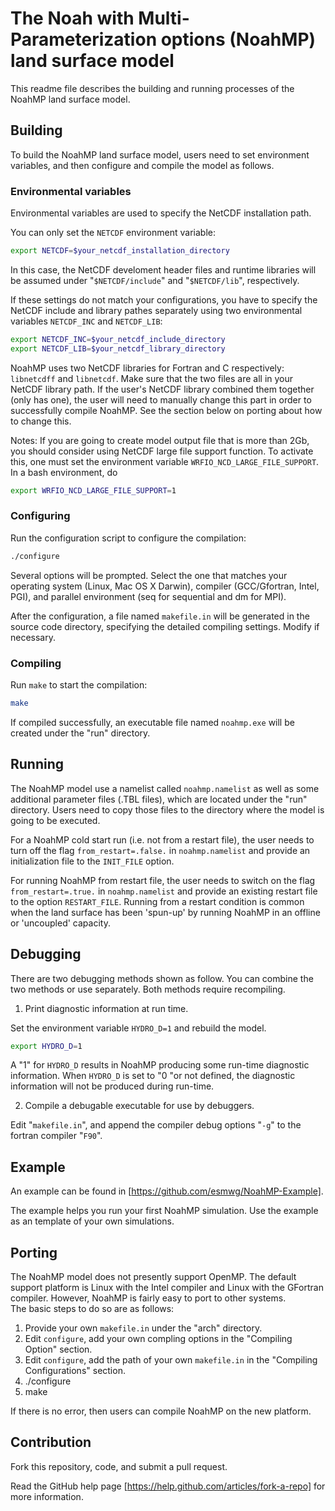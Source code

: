 # The Noah with Multi-Parameterization options (NoahMP) land surface model

This readme file describes the building and running processes of the NoahMP land surface model.

## Building
To build the NoahMP land surface model, users need to set environment variables, and then configure and compile the model as follows.

### Environmental variables

Environmental variables are used to specify the NetCDF installation path.

You can only set the `NETCDF` environment variable:
```bash
export NETCDF=$your_netcdf_installation_directory
```
In this case, the NetCDF develoment header files and runtime libraries will be assumed under "`$NETCDF/include`" and "`$NETCDF/lib`", respectively.

If these settings do not match your configurations, you have to specify  the NetCDF include and library pathes separately using two environmental variables `NETCDF_INC` and `NETCDF_LIB`:
```bash
export NETCDF_INC=$your_netcdf_include_directory
export NETCDF_LIB=$your_netcdf_library_directory
```

NoahMP uses two NetCDF libraries for Fortran and C respectively: 
`libnetcdff` and `libnetcdf`. Make sure that the two files are all in your NetCDF library path. If the user's NetCDF library combined them together (only has one), the user will need to manually change this part in order to successfully compile NoahMP. 
See the section below on porting about how to change this.

Notes: If you are going to create model output file that is more than 2Gb,
      you should consider using NetCDF large file support function. To activate
      this, one must set the environment variable `WRFIO_NCD_LARGE_FILE_SUPPORT`.
      In a bash environment, do
      
```bash
export WRFIO_NCD_LARGE_FILE_SUPPORT=1
```

### Configuring

Run the configuration script to configure the compilation:
```bash
./configure
```
Several options will be prompted. Select the one that matches your operating system (Linux, Mac OS X Darwin), compiler (GCC/Gfortran, Intel, PGI), and parallel environment (seq for sequential and dm for MPI).

After the configuration, a file named `makefile.in` will be generated in the source code directory, specifying the detailed compiling settings. Modify if necessary.

### Compiling

Run `make` to start the compilation:
```bash
make
``` 

If compiled successfully, an executable file named `noahmp.exe` will be created under the "run" directory.

## Running

The NoahMP model use a namelist called `noahmp.namelist` as well as some additional parameter files (.TBL files), which are located under the "run" directory. Users need to copy those files to the directory where the model is going to be executed.

For a NoahMP cold start run (i.e. not from a restart file), the user needs to turn off the flag `from_restart=.false.` in `noahmp.namelist` and provide an initialization file to the `INIT_FILE` option.

For running NoahMP from restart file, the user needs to switch on the flag `from_restart=.true.` in `noahmp.namelist` and provide an existing restart file to the option `RESTART_FILE`. Running from a restart condition is common when the land surface has been 
'spun-up' by running NoahMP in an offline or 'uncoupled' capacity.

## Debugging

There are two debugging methods shown as follow. You can combine the two methods or use separately. Both methods require recompiling.

1) Print diagnostic information at run time.

Set the environment variable `HYDRO_D=1` and rebuild the model.

```bash
export HYDRO_D=1
```
A "1" for `HYDRO_D` results in NoahMP producing some run-time diagnostic information. 
When `HYDRO_D` is set to "0 "or not defined, the diagnostic information will not be produced 
during run-time. 

2) Compile a debugable executable for use by debuggers.

Edit "`makefile.in`", and append the compiler debug options "`-g`" to the fortran compiler "`F90`".

## Example

An example can be found in [https://github.com/esmwg/NoahMP-Example].

The example helps you run your first NoahMP simulation. Use the example as an template of your own simulations.

## Porting

The NoahMP model does not presently support OpenMP. The default support platform is Linux 
with the Intel compiler and Linux with the GFortran compiler. However, NoahMP is fairly easy to port to other systems.  
The basic steps to do so are as follows:

1) Provide your own `makefile.in` under the "arch" directory.
2) Edit `configure`, add your own compling options in the "Compiling Option" section.
3) Edit `configure`, add the path of your own `makefile.in` in the "Compiling Configurations" section.
4) ./configure
5) make

If there is no error, then users can compile  NoahMP on the new platform.

## Contribution

Fork this repository, code, and submit a pull request.

Read the GitHub help page [https://help.github.com/articles/fork-a-repo] for more information.
